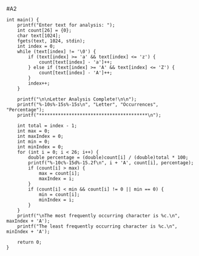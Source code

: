 #A2

    int main() {
        printf("Enter text for analysis: ");
        int count[26] = {0};
        char text[1024];
        fgets(text, 1024, stdin);
        int index = 0;
        while (text[index] != '\0') {
            if (text[index] >= 'a' && text[index] <= 'z') {
                count[text[index] - 'a']++;
            } else if (text[index] >= 'A' && text[index] <= 'Z') {
                count[text[index] - 'A']++;
            }
            index++;
        }

        printf("\n\nLetter Analysis Complete!\n\n");
        printf("%-10s%-15s%-15s\n", "Letter", "Occurrences", "Percentage");
        printf("****************************************\n");

        int total = index - 1;
        int max = 0;
        int maxIndex = 0;
        int min = 0;
        int minIndex = 0;
        for (int i = 0; i < 26; i++) {
            double percentage = (double)count[i] / (double)total * 100;
            printf("%-10c%-15d%-15.2f\n", i + 'A', count[i], percentage);
            if (count[i] > max) {
                max = count[i];
                maxIndex = i;
            }
            if (count[i] < min && count[i] != 0 || min == 0) {
                min = count[i];
                minIndex = i;
            }
        }
        printf("\nThe most frequently occurring character is %c.\n", maxIndex + 'A');
        printf("The least frequently occurring character is %c.\n", minIndex + 'A');

        return 0;
    }
